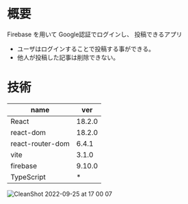 # 概要
Firebase を用いて Google認証でログインし、 投稿できるアプリ
- ユーザはログインすることで投稿する事ができる。
- 他人が投稿した記事は削除できない。

# 技術
| name | ver|
| --- | --- |
| React | 18.2.0 |
| react-dom | 18.2.0 |
| react-router-dom | 6.4.1 |
| vite | 3.1.0 |
| firebase | 9.10.0 |
| TypeScript | * |

![CleanShot 2022-09-25 at 17 00 07](https://user-images.githubusercontent.com/65272471/192134187-b9fb4e21-79d5-4b23-931f-a8caaea8db6b.gif)
